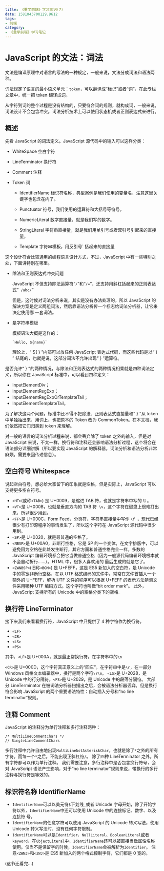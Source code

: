 ```yaml
---
title: 《重学前端》学习笔记(7)
date: 1581043700129.9612
tags:
- 前端
category:
- 《重学前端》学习笔记
---
```

# JavaScript 的文法：词法

文法是编译原理中对语言的写法的一种规定，一般来说，文法分成词法和语法两种。

词法规定了语言的最小语义单元：`token`，可以翻译成“标记”或者“词”，在此专栏文章中，统一把 token 翻译成词。

从字符到词的整个过程是没有结构的，只要符合词的规则，就构成词，一般来说，词法设计不会包含冲突。词法分析技术上可以使用状态机或者正则表达式来进行。

## 概述

先看 JavaScript 的词法定义。JavaScript 源代码中的输入可以这样分类：

* WhiteSpace 空白字符

* LineTerminator 换行符

* Comment 注释

* Token 词

  * IdentifierName 标识符名称，典型案例是我们使用的变量名，注意这里关键字也包含在内了。

  * Punctuator 符号，我们使用的运算符和大括号等符号。

  * NumericLiteral 数字直接量，就是我们写的数字。

  * StringLiteral 字符串直接量，就是我们用单引号或者双引号引起来的直接量。

  * Template 字符串模板，用反引号` 括起来的直接量

  

这个设计符合比较通用的编程语言设计方式，不过，JavaScript 中有一些特别之处，下面讲特别在哪里。

* 除法和正则表达式冲突问题

  JavaScript 不但支持除法运算符“` / `”和“` /= `”，还支持用斜杠括起来的正则表达式“` /abc/`”

  但是，这时候对词法分析来说，其实是没有办法处理的，所以 JavaScript 的解决方案是定义两组词法，然后靠语法分析传一个标志给词法分析器，让它来决定使用哪
  一套词法。

* 是字符串模板

  模板语法大概是这样的：

  ```
  `Hello, ${name}`
  ```

  理论上，“ ${ } ”内部可以放任何 JavaScript 表达式代码，而这些代码是以“ } ” 结尾的，也就是说，这部分词法不允许出现“ } ”运算符。

是否允许“ } ”的两种情况，与除法和正则表达式的两种情况相乘就是四种词法定义，所以你在 JavaScript 标准中，可以看到四种定义：

* InputElementDiv；
* InputElementRegExp；
* InputElementRegExpOrTemplateTail；
* InputElementTemplateTail。

为了解决这两个问题，标准中还不得不把除法、正则表达式直接量和“ } ”从 token 中单独抽出来，用词上，也把原本的 Token 改为 CommonToken。在本文档，我们依然把它们归类到 token 来理解。



对一般的语言的词法分析过程来说，都会丢弃除了 token 之外的输入，但是对 JavaScript 来说，不太一样，换行符和注释还会影响语法分析过程，这个将会在语法部分详细讲解（所以要实现 JavaScript 的解释器，词法分析和语法分析非常麻烦，需要来回传递信息）。

## 空白符号 Whitespace

说起空白符号，想必给大家留下的印象就是空格，但是实际上，JavaScript 可以支持更多空白符号。

* `<HT>`(或称`<TAB>`) 是 U+0009，是缩进 TAB 符，也就是字符串中写的 \t 。
* `<VT>`是 U+000B，也就是垂直方向的 TAB 符` \v`，这个字符在键盘上很难打出来，所以很少用到。
* `<FF>`是 U+000C，Form Feed，分页符，字符串直接量中写作 `\f `，现代已经很少有打印源程序的事情发生了，所以这个字符在 JavaScript 源代码中很少用到。
* `<SP>`是 U+0020，就是最普通的空格了。
* `<NBSP>`是 U+00A0，非断行空格，它是 SP 的一个变体，在文字排版中，可以避免因为空格在此处发生断行，其它方面和普通空格完全一样。多数的 JavaScript
  编辑环境都会把它当做普通空格（因为一般源代码编辑环境根本就不会自动折行……）。HTML 中，很多人喜欢用的   最后生成的就是它了。
* `<ZWNBSP>`(旧称`<BOM>`) 是 U+FEFF，这是 ES5 新加入的空白符，是 Unicode 中的零宽非断行空格，在以 UTF 格式编码的文件中，常常在文件首插入一个额外的
  U+FEFF，解析 UTF 文件的程序可以根据 U+FEFF 的表示方法猜测文件采用哪种 UTF 编码方式。这个字符也叫做“bit order mark”。
  此外，JavaScript 支持所有的 Unicode 中的空格分类下的空格.

## 换行符 LineTerminator

接下来我们来看看换行符，JavaScript 中只提供了 4 种字符作为换行符。

* `<LF>`
* `<CR>`
* `<LS>`
* `<PS>`


其中，`<LF>`是 U+000A，就是最正常换行符，在字符串中的`\n`

`<CR>`是 U+000D，这个字符真正意义上的“回车”，在字符串中是`\r`，在一部分 Windows 风格文本编辑器中，换行是两个字符`\r\n`。
`<LS>`是 U+2028，是 Unicode 中的行分隔符。`<PS>`是 U+2029，是 Unicode 中的段落分隔符。
大部分 LineTerminator 在被词法分析器扫描出之后，会被语法分析器丢弃，但是换行符会影响 JavaScript 的两个重要语法特性：自动插入分号和“no line terminator”规则。

## 注释 Comment

JavaScript 的注释分为单行注释和多行注释两种：

```
/* MultiLineCommentChars */
// SingleLineCommentChars
```

多行注释中允许自由地出现`MultiLineNotAsteriskChar`，也就是除了`*`之外的所有字符。而每一个`*`之后，不能出现正斜杠符`/`。
除了四种 LineTerminator 之外，所有字符都可以作为单行注释。
我们需要注意，多行注释中是否包含换行符号，会对 JavaScript 语法产生影响，对于“no line terminator”规则来说，带换行的多行注释与换行符是等效的。

## 标识符名称 IdentifierName

* `IdentifierName`可以以美元符`$`下划线`_`或者 Unicode 字母开始，除了开始字符以外，`IdentifierName`中还可以使用 Unicode 中的连接标记、数字、以及连接符
  号。
* `IdentifierName`的任意字符可以使用 JavaScript 的 Unicode 转义写法，使用 Unicode 转义写法时，没有任何字符限制。
* `IdentifierName`可以是`Identifier`、`NullLiteral`、`BooleanLiteral`或者`keyword`，在`ObjectLiteral`中，`IdentifierName`还可以被直接当做属性名称使用。仅当不是保留字的时候，`IdentifierName`会被解析为`Identifier`。
  注意`<ZWNJ>`和`<ZWJ>`是 ES5 新加入的两个格式控制字符，它们都是 0 宽的。

(这节还看完...)







